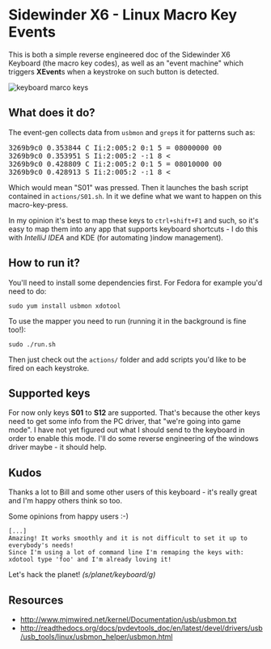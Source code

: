 Sidewinder X6 - Linux Macro Key Events
======================================
This is both a simple reverse engineered doc of the Sidewinder X6 Keyboard (the macro key codes),
as well as an "event machine" which triggers **XEvent**s when a keystroke on such button is detected.

<img src="https://github.com/ktoso/sidewinder-x6-linux-macro-key-events/raw/master/sidewinder-x6-macro-keys.jpg" alt="keyboard marco keys"/>

What does it do?
-------------
The event-gen collects data from `usbmon` and `grep`s it for patterns such as:

<pre>
3269b9c0 0.353844 C Ii:2:005:2 0:1 5 = 08000000 00
3269b9c0 0.353951 S Ii:2:005:2 -:1 8 &lt;
3269b9c0 0.428809 C Ii:2:005:2 0:1 5 = 08010000 00
3269b9c0 0.428913 S Ii:2:005:2 -:1 8 &lt;
</pre>

Which would mean "S01" was pressed. Then it launches the bash script contained in `actions/S01.sh`.
In it we define what we want to happen on this macro-key-press. 

In my opinion it's best to map these keys to `ctrl+shift+F1` and such, so it's easy to map them into any app 
that supports keyboard shortcuts - I do this with *IntelliJ IDEA* and KDE (for automating )indow management).

How to run it?
--------------
You'll need to install some dependencies first. For Fedora for example you'd need to do:

```
sudo yum install usbmon xdotool
```
To use the mapper you need to run (running it in the background is fine too!):

```
sudo ./run.sh
```

Then just check out the `actions/` folder and add scripts you'd like to be fired on each keystroke.



Supported keys
--------------
For now only keys **S01** to **S12** are supported. That's because the other keys need to get some info from the PC driver,
that "we're going into game mode". I have not yet figured out what I should send to the keyboard in order to enable this mode.
I'll do some reverse engineering of the windows driver maybe - it should help.

Kudos
-----
Thanks a lot to Bill and some other users of this keyboard - it's really great and I'm happy others think so too.

Some opinions from happy users :-)

```
[...]
Amazing! It works smoothly and it is not difficult to set it up to everybody's needs!
Since I'm using a lot of command line I'm remaping the keys with: xdotool type 'foo' and I'm already loving it!
```

Let's hack the planet! *(s/planet/keyboard/g)*

Resources
---------

* http://www.mjmwired.net/kernel/Documentation/usb/usbmon.txt
* http://readthedocs.org/docs/pvdevtools_doc/en/latest/devel/drivers/usb/usb_tools/linux/usbmon_helper/usbmon.html

